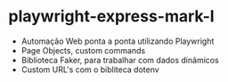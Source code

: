 # playwright-express-mark-l

- Automação Web ponta a ponta utilizando Playwright
- Page Objects, custom commands
- Biblioteca Faker, para trabalhar com dados dinâmicos
- Custom URL's com o bibliteca dotenv
